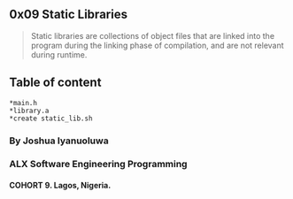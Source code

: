 ## 0x09 Static Libraries

>Static libraries are collections of object files that are linked into the program during the linking phase of compilation, and are not relevant during runtime.

## Table of content
	*main.h
	*library.a
	*create static_lib.sh

### By Joshua Iyanuoluwa

### ALX Software Engineering Programming
#### COHORT 9. Lagos, Nigeria.
